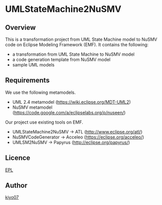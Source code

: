 UMLStateMachine2NuSMV
====

## Overview

This is a transformation project from UML State Machine model to NuSMV code on Eclipse Modeling Framework (EMF).
It contains the following:

- a transformation from UML State Machine to NuSMV model
- a code generation template from NuSMV model
- sample UML models

## Requirements

We use the following metamodels.

- UML 2.4 metamodel (https://wiki.eclipse.org/MDT-UML2)
- NuSMV metamodel (https://code.google.com/a/eclipselabs.org/p/nuseen/)

Our project use existing tools on EMF.

- UMLStateMachine2NuSMV -> ATL (http://www.eclipse.org/atl/)
- NuSMVCodeGenerator -> Acceleo (https://eclipse.org/acceleo/)
- UMLSM2NuSMV -> Papyrus (http://eclipse.org/papyrus/)

## Licence

[EPL](https://github.com/kiyo07/UMLStateMachine2NuSMV/blob/master/LICENSE)

## Author

[kiyo07](https://github.com/kiyo07)
